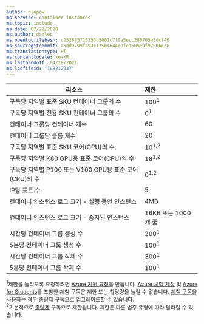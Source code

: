 ```yaml
---
author: dlepow
ms.service: container-instances
ms.topic: include
ms.date: 07/22/2020
ms.author: danlep
ms.openlocfilehash: c232875715253b3601c7f9a5ecc289705e3dcf40
ms.sourcegitcommit: a5dd9799fa93c175b4644c9fe1509e9f97506cc6
ms.translationtype: HT
ms.contentlocale: ko-KR
ms.lasthandoff: 04/28/2021
ms.locfileid: "108212037"
---
```

| 리소스 | 제한 |
| --- | :--- |
| 구독당 지역별 표준 SKU 컨테이너 그룹의 수 | 100<sup>1</sup> |
| 구독당 지역별 전용 SKU 컨테이너 그룹의 수 | 0<sup>1</sup> |
| 컨테이너 그룹당 컨테이너 개수 | 60 |
| 컨테이너 그룹당 볼륨 개수 | 20 |
| 구독당 지역별 표준 SKU 코어(CPU)의 수 | 10<sup>1,2</sup> | 
| 구독당 지역별 K80 GPU용 표준 코어(CPU)의 수 | 18<sup>1,2</sup> |
| 구독당 지역별 P100 또는 V100 GPU용 표준 코어(CPU)의 수 | 0<sup>1,2</sup> |
| IP당 포트 수 | 5 |
| 컨테이너 인스턴스 로그 크기 - 실행 중인 인스턴스 | 4MB |
| 컨테이너 인스턴스 로그 크기 - 중지된 인스턴스 | 16KB 또는 1000개 줄 |
| 시간당 컨테이너 그룹 생성 수 |300<sup>1</sup> |
| 5분당 컨테이너 그룹 생성 수 | 100<sup>1</sup> |
| 시간당 컨테이너 그룹 삭제 수 | 300<sup>1</sup> |
| 5분당 컨테이너 그룹 삭제 수 | 100<sup>1</sup> |


<sup>1</sup>제한을 늘리도록 요청하려면 [Azure 지원 요청][azure-support]을 만듭니다. [Azure 체험 계정](https://azure.microsoft.com/offers/ms-azr-0044p/) 및 [Azure for Students](https://azure.microsoft.com/offers/ms-azr-0170p/)를 포함한 체험 구독은 제한 또는 할당량을 늘릴 수 없습니다. [체험 구독](../articles/cost-management-billing/manage/upgrade-azure-subscription.md)을 사용하는 경우 종량제 구독으로 업그레이드할 수 있습니다.<br />
<sup>2</sup>기본적으로 [종량제](https://azure.microsoft.com/offers/ms-azr-0003p/) 구독으로 제한됩니다. 제한은 다른 범주 유형에 따라 달라질 수 있습니다.<br/>

<!-- LINKS - External -->
[azure-support]: https://ms.portal.azure.com/#blade/Microsoft_Azure_Support/HelpAndSupportBlade/newsupportrequest
